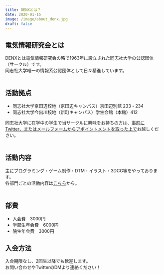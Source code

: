 ```yaml
---
title: DENXとは？
date: 2020-01-15
image: /image/about_denx.jpg
draft: false
---
```


## 電気情報研究会とは
DENXとは電気情報研究会の略で1963年に設立された同志社大学の公認団体（サークル）です。  
同志社大学唯一の情報系公認団体として日々精進しています。  
<br>

## 活動拠点
- 同志社大学京田辺校地（京田辺キャンパス）京田辺別館 233・234
- 同志社大学今出川校地（新町キャンパス）学生会館（本館）412

同志社大学に在学中の学生で当サークルに興味をお持ちの方は、<u>事前に<a href="https://twitter.com/DENX_jp" target="_blank" rel="noopener">Twitter</a>、または<a href="/contact/">メールフォーム</a>からアポイントメントを取った上で</u>お越しください。  
<br>

## 活動内容
主にプログラミング・ゲーム制作・DTM・イラスト・3DCG等をやっております。  
各部門ごとの活動内容は<a href="/departments/">こちら</a>から。  
<br>

## 部費
- 入会費　3000円
- 学部生年会費　6000円
- 院生年会費　3000円

## 入会方法
入会期限なし、2回生以降でも歓迎します。
<br>
お問い合わせやTwitterのDMより連絡ください！







